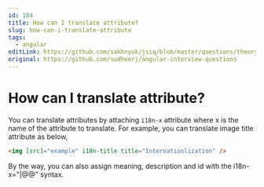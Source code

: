 ```yaml
---
id: 184
title: How can I translate attribute?
slug: how-can-i-translate-attribute
tags:
  - angular
editLink: https://github.com/sakhnyuk/jsiq/blob/master/questions/theory/angular/184.md
original: https://github.com/sudheerj/angular-interview-questions
---
```


# How can I translate attribute?

You can translate attributes by attaching `i18n-x` attribute where x is the name of the attribute to translate. For example, you can translate image title attribute as below,

```html
<img [src]="example" i18n-title title="Internationlization" />
```

By the way, you can also assign meaning, description and id with the i18n-x="<meaning>|<description>@@<id>" syntax.